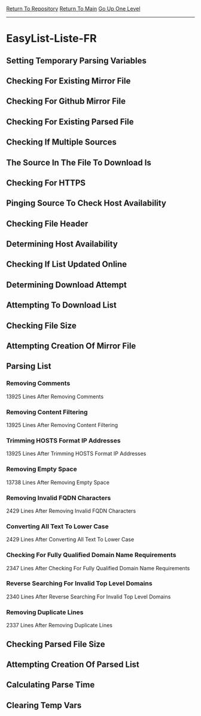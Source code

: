 [Return To Repository](https://github.com/deathbybandaid/piholeparser/)
[Return To Main](https://github.com/deathbybandaid/piholeparser/blob/master/RecentRunLogs/Mainlog.md)
[Go Up One Level](https://github.com/deathbybandaid/piholeparser/blob/master/RecentRunLogs/TopLevelScripts/30-Processing-External-Blacklists.md)
____________________________________
# EasyList-Liste-FR
## Setting Temporary Parsing Variables
## Checking For Existing Mirror File
## Checking For Github Mirror File
## Checking For Existing Parsed File
## Checking If Multiple Sources
## The Source In The File To Download Is
## Checking For HTTPS
## Pinging Source To Check Host Availability
## Checking File Header
## Determining Host Availability
## Checking If List Updated Online
## Determining Download Attempt
## Attempting To Download List
## Checking File Size
## Attempting Creation Of Mirror File
## Parsing List
### Removing Comments
13925 Lines After Removing Comments
### Removing Content Filtering
13925 Lines After Removing Content Filtering
### Trimming HOSTS Format IP Addresses
13925 Lines After Trimming HOSTS Format IP Addresses
### Removing Empty Space
13738 Lines After Removing Empty Space
### Removing Invalid FQDN Characters
2429 Lines After Removing Invalid FQDN Characters
### Converting All Text To Lower Case
2429 Lines After Converting All Text To Lower Case
### Checking For Fully Qualified Domain Name Requirements
2347 Lines After Checking For Fully Qualified Domain Name Requirements
### Reverse Searching For Invalid Top Level Domains
2340 Lines After Reverse Searching For Invalid Top Level Domains
### Removing Duplicate Lines
2337 Lines After Removing Duplicate Lines
## Checking Parsed File Size
## Attempting Creation Of Parsed List
## Calculating Parse Time
## Clearing Temp Vars
